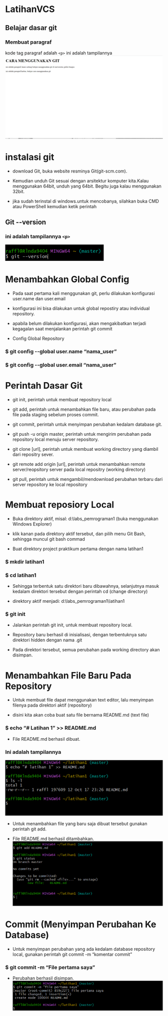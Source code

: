 # LatihanVCS
## Belajar dasar git

### Membuat paragraf
kode tag paragraf adalah `<p>`
ini adalah tampilannya
![Gambar 1](screenshot/ss1.png)

# instalasi git
- download Git, buka website resminya Git(git-scm.com).

- Kemudian unduh Git sesuai dengan arsitektur komputer kita.Kalau menggunakan 64bit, unduh yang 64bit.
Begitu juga kalau menggunakan 32bit.

- jika sudah terinstal di windows.untuk mencobanya, silahkan buka CMD atau PowerShell kemudian ketik perintah
## Git --version
### ini adalah tampilannya `<p>`
![Gambar 2](screenshot/ss2.png)

# Menambahkan Global Config
- Pada saat pertama kali menggunakan git, perlu dilakukan konfigurasi user.name dan user.email

- konfigurasi ini bisa dilakukan untuk global repostiry atau individual repository.

- apabila belum dilakukan konfigurasi, akan mengakibatkan terjadi kegagalan saat menjalankan perintah git commit

- Config Global Repository

### $ git config --global user.name “nama_user”

### $ git config --global user.email “nama_user”

# Perintah Dasar Git
- git init, perintah untuk membuat repository local

- git add, perintah untuk menambahkan file baru, atau perubahan pada file
pada staging sebelum proses commit.

- git commit, perintah untuk menyimpan perubahan kedalam database git.

- git push -u origin master, perintah untuk mengirim perubahan pada
repository local menuju server repository.

- git clone [url], perintah untuk membuat working directory yang diambil dari
repositry sever.

- git remote add origin [url], perintah untuk menambahkan remote
server/reopsitory server pada local repositry (working directory)

- git pull, perintah untuk mengambil/mendownload perubahan terbaru dari
server repository ke local repository

# Membuat reposiory Local
- Buka direktory aktif, misal: d:\labs_pemrograman1 (buka
menggunakan Windows Explorer)

- klik kanan pada direktory aktif tersebut, dan pilih menu Git Bash,
sehingga muncul git bash commad

- Buat direktory project praktikum pertama dengan nama latihan1

### $ mkdir latihan1
### $ cd latihan1

- Sehingga terbentuk satu direktori baru dibawahnya, selanjutnya
masuk kedalam direktori tersebut dengan perintah cd (change
directory)

- direktory aktif menjadi: d:\labs_pemrograman1\latihan1

### $ git init

- Jalankan perintah git init, untuk membuat repository local.

- Repository baru berhasil di inisialisasi, dengan terbentuknya satu
direktori hidden dengan nama .git

- Pada direktori tersebut, semua perubahan pada working directory
akan disimpan.

# Menambahkan File Baru Pada Repository
- Untuk membuat file dapat menggunakan text editor, lalu menyimpan
filenya pada direktori aktif (repository)

- disini kita akan coba buat satu file bernama README.md (text file)

### $ echo “# Latihan 1” >> README.md

- File README.md berhasil dibuat.

### Ini adalah tampilannya
![Gambar 3](screenshot/ss3.png)

- Untuk menambahkan file yang baru saja dibuat tersebut gunakan
perintah git add.

- File README.md berhasil ditambahkan.
![gambar 4](screenshot/ss4.png)

# Commit (Menyimpan Perubahan Ke Database)
- Untuk menyimpan perubahan yang ada kedalam database repository
local, gunakan perintah git commit -m “komentar commit”

### $ git commit -m “File pertama saya”

- Perubahan berhasil disimpan.
![Gambar 5](screenshot/ss5.png)